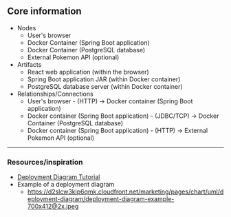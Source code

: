 
## Core information 
- Nodes
	- User's browser
	- Docker Container (Spring Boot application)
	- Docker Container (PostgreSQL database)
	- External Pokemon API (optional)
- Artifacts
	- React web application (within the browser)
	- Spring Boot application JAR (within Docker container)
	- PostgreSQL database server (within Docker container)
- Relationships/Connections
	- User's browser - (HTTP) -> Docker container (Spring Boot application)
	- Docker container (Spring Boot application) - (JDBC/TCP) -> Docker Container (PostgreSQL database)
	- Docker container (Spring Boot application) - (HTTP) -> External Pokemon API (optional)

---
### Resources/inspiration
- [Deployment Diagram Tutorial](https://www.lucidchart.com/pages/uml-deployment-diagram)
- Example of a deployment diagram
	- https://d2slcw3kip6qmk.cloudfront.net/marketing/pages/chart/uml/deployment-diagram/deployment-diagram-example-700x412@2x.jpeg